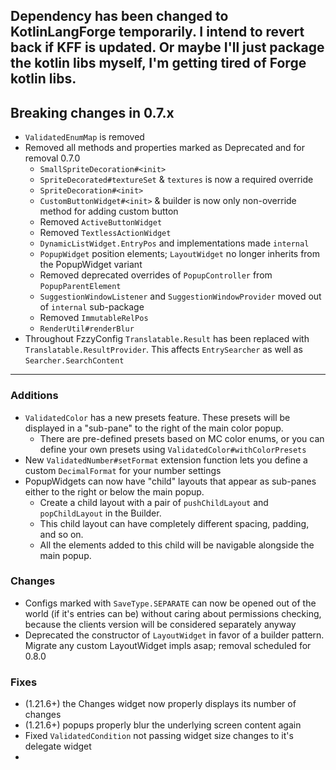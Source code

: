 ## Dependency has been changed to KotlinLangForge temporarily. I intend to revert back if KFF is updated. Or maybe I'll just package the kotlin libs myself, I'm getting tired of Forge kotlin libs.

## Breaking changes in 0.7.x
* `ValidatedEnumMap` is removed
* Removed all methods and properties marked as Deprecated and for removal 0.7.0
  * `SmallSpriteDecoration#<init>`
  * `SpriteDecorated#textureSet` & `textures` is now a required override
  * `SpriteDecoration#<init>`
  * `CustomButtonWidget#<init>` & builder is now only non-override method for adding custom button
  * Removed `ActiveButtonWidget`
  * Removed `TextlessActionWidget`
  * `DynamicListWidget.EntryPos` and implementations made `internal`
  * `PopupWidget` position elements; `LayoutWidget` no longer inherits from the PopupWidget variant
  * Removed deprecated overrides of `PopupController` from `PopupParentElement`
  * `SuggestionWindowListener` and `SuggestionWindowProvider` moved out of `internal` sub-package
  * Removed `ImmutableRelPos`
  * `RenderUtil#renderBlur`
* Throughout FzzyConfig `Translatable.Result` has been replaced with `Translatable.ResultProvider`. This affects `EntrySearcher` as well as `Searcher.SearchContent`

-------------------------------------

### Additions
* `ValidatedColor` has a new presets feature. These presets will be displayed in a "sub-pane" to the right of the main color popup.
  * There are pre-defined presets based on MC color enums, or you can define your own presets using `ValidatedColor#withColorPresets`
* New `ValidatedNumber#setFormat` extension function lets you define a custom `DecimalFormat` for your number settings
* PopupWidgets can now have "child" layouts that appear as sub-panes either to the right or below the main popup.
  * Create a child layout with a pair of `pushChildLayout` and `popChildLayout` in the Builder.
  * This child layout can have completely different spacing, padding, and so on.
  * All the elements added to this child will be navigable alongside the main popup.

### Changes
* Configs marked with `SaveType.SEPARATE` can now be opened out of the world (if it's entries can be) without caring about permissions checking, because the clients version will be considered separately anyway
* Deprecated the constructor of `LayoutWidget` in favor of a builder pattern. Migrate any custom LayoutWidget impls asap; removal scheduled for 0.8.0

### Fixes
* (1.21.6+) the Changes widget now properly displays its number of changes
* (1.21.6+) popups properly blur the underlying screen content again
* Fixed `ValidatedCondition` not passing widget size changes to it's delegate widget
* 